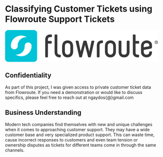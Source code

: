 # Classifying Customer Tickets using Flowroute Support Tickets

![image flowroute logo](Flowroute_logo_2017.png)

## Confidentiality
As part of this project, I was given access to private customer ticket data from Flowroute. If you need a demonstration or would like to discuss specifics, please feel free to reach out at ngaydos{@}gmail.com

## Business Understanding
Modern tech companies find themselves with new and unique challenges when it comes to approaching customer support. They may have a wide customer base and very specialized product support. This can waste time, cause incorrect responses to customers and even team tension or ownership disputes as tickets for different teams come in through the same channels.

